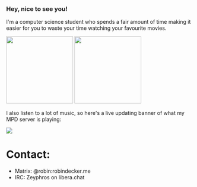 ### Hey, nice to see you!
I'm a computer science student who spends a fair amount of time making it easier for you to waste your time watching your favourite movies.

<p>
  <img height="180em" src="https://github-readme-stats.vercel.app/api?username=robinp7720" />
  <img height="180em" src="https://github-readme-stats-eight-theta.vercel.app/api/top-langs/?username=robinp7720&layout=compact" />
</p>

I also listen to a lot of music, so here's a live updating banner of what my MPD server is playing:

<img src="https://robindecker.me/mpd/">


# Contact:
* Matrix: @robin:robindecker.me
* IRC: Zeyphros on libera.chat
